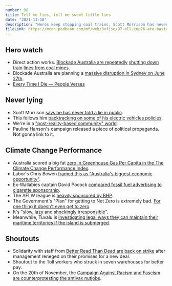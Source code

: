 ```yaml
---
number: 98
title: Tell me lies, tell me sweet little lies
date: "2021-11-18"
description: "Heros keep stopping coal trains, Scott Morrison has never told a lie and Australia wins at Climate Golf."
fileLink: https://mcdn.podbean.com/mf/web/3vfjse/97-all-cop26-are-bastards.mp3
---
```


## Hero watch

- Direct action works. [Blockade Australia are repeatedly](https://twitter.com/BlockadeAus/status/1459062380139220992) [shutting down train](https://twitter.com/BlockadeAus/status/1457824240137240580) [lines from coal mines](https://twitter.com/BlockadeAus/status/1457877584327315458).
- Blockade Australia are planning a [massive disruption in Sydney on June 27th](https://www.blockadeaustralia.com/).
- [Every Time I Die — People Verses](https://www.youtube.com/watch?v=DUTfmLpZAiI)

## Never lying

- Scott Morrison [says he has never told a lie in public](https://junkee.com/scott-morrison-lie-claim-fact-check/314782).
- This follows him [backtracking on some of his electric vehicles policies](https://twitter.com/naveenjrazik/status/1457865322115919874).
- We're in a ["post-reality-based community" world](https://en.wikipedia.org/wiki/Reality-based_community).
- Pauline Hanson's campaign released a piece of political propaganda. Not gonna link to it.

## Climate Change Performance

- Australia scored a big fat [zero in Greenhouse Gas Per Capita in the The Climate Change Performance Index](https://ccpi.org/country/aus/).
- Labor's Chris Bowen [framed this as "Australia's biggest economic opportunity"](https://twitter.com/Bowenchris/status/1458230926836580354).
- Ex-Wallabies captain David Pocock [compared fossil fuel advertising to cigarette sponsorship](https://www.theguardian.com/business/2021/nov/10/fossil-fuel-advertising-in-sport-the-new-cigarette-sponsorship-says-ex-wallabies-captain-david-pocock).
- The AFLW league is [heavily sponsored by BHP](https://www.bhp.com/news/media-centre/releases/2020/01/bhp-partners-with-aflw).
- The Government's "Plan" for getting to Net Zero is extremely bad. [For one thing it doesn't even get to zero](https://twitter.com/GrogsGamut/status/1459008608310493187).
- It's ["slow, lazy and shockingly irresponsible"](https://www.theguardian.com/environment/2021/nov/13/scott-morrisons-net-zero-modelling-reveals-a-slow-lazy-and-shockingly-irresponsible-approach-to-climate-action).
- Meanwhile, Tuvalu is [investigating legal ways they can maintain their maritime territories if the island is submerged](https://www.reuters.com/business/cop/tuvalu-looking-legal-ways-be-state-if-it-is-submerged-2021-11-09/).

## Shoutouts

- Solidarity with staff from [Better Read Than Dead are back on strike](https://twitter.com/raffwu/status/1459651385813729280) after management reneged on their promises for a new deal.
- Shoutout to the Toll workers who struck in seven warehouses for better pay.
- On the 20th of November, the [Campaign Against Racism and Fascism are counterprotesting the antivax nutjobs](https://www.facebook.com/campaignarf/).


